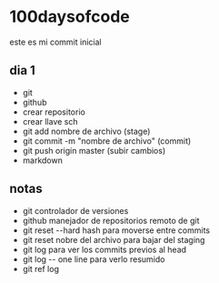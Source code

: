 # 100daysofcode

este es mi commit inicial

## dia 1

- git
- github
- crear repositorio
- crear llave sch
- git add nombre de archivo (stage)
- git commit -m "nombre de archivo" (commit)
- git push origin master (subir cambios)
- markdown

## notas

- git controlador de versiones
- github manejador de repositorios remoto de git
- git reset --hard hash para moverse entre commits
- git reset nobre del archivo para bajar del staging
- git log para ver los commits previos al head
- git log -- one line para verlo resumido
- git ref log
